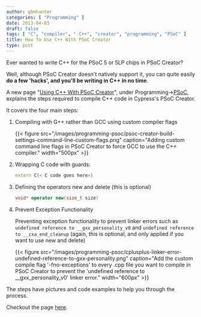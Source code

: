 ```yaml
---
author: gbmhunter
categories: [ "Programming" ]
date: 2013-04-03
draft: false
tags: [ "C", "compiler", " C++", "creator", "programming", "PSoC" ]
title: How To Use C++ With PSoC Creator
type: post
---
```


Ever wanted to write C++ for the PSoC 5 or 5LP chips in PSoC Creator?

Well, although PSoC Creator doesn't natively support it, you can quite easily **do a few 'hacks', and you'll be writing in C++ in no time**.

A new page "[Using C++ With PSoC Creator](/programming/microcontrollers/psoc/using-cplusplus-with-psoc-creator)", under Programming->[PSoC](/programming/microcontrollers/psoc), explains the steps required to compile C++ code in Cypress's PSoC Creator.

It covers the four main steps:

1. Compiling with G++ rather than GCC using custom compiler flags

    {{< figure src="/images/programming-psoc/psoc-creator-build-settings-command-line-custom-flags.png" caption="Adding custom command line flags in PSoC Creator to force GCC to use the C++ compiler."  width="500px" >}}

2. Wrapping C code with guards:

    ```c++
    extern C{< C code goes here>}
    ```

3. Defining the operators new and delete (this is optional)

    ```c++
    void* operator new(size_t size)
    ```

4. Prevent Exception Functionality

    Preventing exception functionality to prevent linker errors such as `undefined reference to __gxx_personality_v0` and `undefined reference to __cxa_end_cleanup` (again, this is optional, and only applied if you want to use new and delete)
    
    {{< figure src="/images/programming-psoc/cplusplus-linker-error-undefined-reference-to-gxx-personality.png" caption="Add the custom compile flag '-fno-exceptions' to every .cpp file you want to compile in PSoC Creator to prevent the 'undefined reference to __gxx_personality_v0' linker error." width="600px" >}}

The steps have pictures and code examples to help you through the process.

Checkout the page [here](/programming/microcontrollers/psoc/using-cplusplus-with-psoc-creator).
